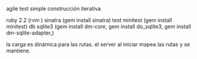 agile
test
simple
construcción iterativa

ruby 2.2 (rvm )
sinatra (gem install sinatra)
test minitest (gem install minitest)
db sqlite3 (gem install dm-core, gem install do_sqlite3, gem install dm-sqlite-adapter,)


la carga es dinámica para las rutas. el server al iniciar mapea las rutas y se mantiene.

